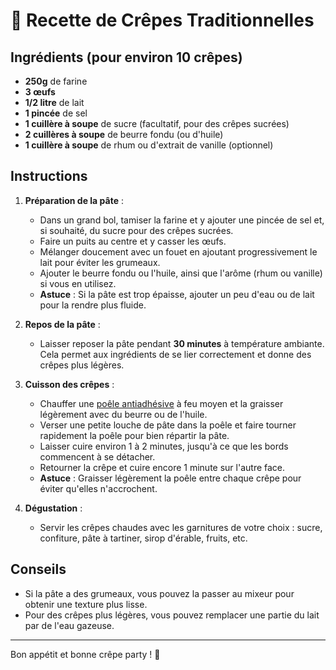# 🥞 Recette de Crêpes Traditionnelles

## Ingrédients (pour environ 10 crêpes)

- **250g** de farine
- **3 œufs**
- **1/2 litre** de lait
- **1 pincée** de sel
- **1 cuillère à soupe** de sucre (facultatif, pour des crêpes sucrées)
- **2 cuillères à soupe** de beurre fondu (ou d'huile)
- **1 cuillère à soupe** de rhum ou d'extrait de vanille (optionnel)

## Instructions

1. **Préparation de la pâte** :
   - Dans un grand bol, tamiser la farine et y ajouter une pincée de sel et, si souhaité, du sucre pour des crêpes sucrées.
   - Faire un puits au centre et y casser les œufs.
   - Mélanger doucement avec un fouet en ajoutant progressivement le lait pour éviter les grumeaux.
   - Ajouter le beurre fondu ou l'huile, ainsi que l'arôme (rhum ou vanille) si vous en utilisez.
   - **Astuce** : Si la pâte est trop épaisse, ajouter un peu d'eau ou de lait pour la rendre plus fluide.

2. **Repos de la pâte** :
   - Laisser reposer la pâte pendant **30 minutes** à température ambiante. Cela permet aux ingrédients de se lier correctement et donne des crêpes plus légères.

3. **Cuisson des crêpes** :
   - Chauffer une [poêle antiadhésive](page2.md) à feu moyen et la graisser légèrement avec du beurre ou de l'huile.
   - Verser une petite louche de pâte dans la poêle et faire tourner rapidement la poêle pour bien répartir la pâte.
   - Laisser cuire environ 1 à 2 minutes, jusqu'à ce que les bords commencent à se détacher.
   - Retourner la crêpe et cuire encore 1 minute sur l'autre face.
   - **Astuce** : Graisser légèrement la poêle entre chaque crêpe pour éviter qu'elles n'accrochent.

4. **Dégustation** :
   - Servir les crêpes chaudes avec les garnitures de votre choix : sucre, confiture, pâte à tartiner, sirop d'érable, fruits, etc.

## Conseils

- Si la pâte a des grumeaux, vous pouvez la passer au mixeur pour obtenir une texture plus lisse.
- Pour des crêpes plus légères, vous pouvez remplacer une partie du lait par de l'eau gazeuse.

---

Bon appétit et bonne crêpe party ! 🎉
